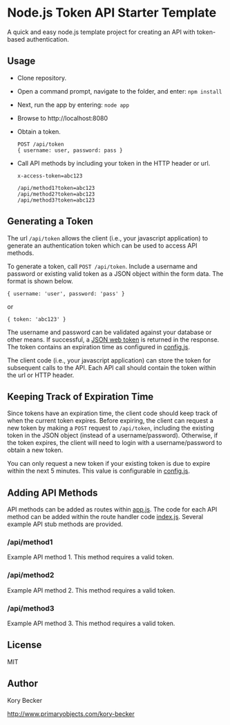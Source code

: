 Node.js Token API Starter Template
==================================

A quick and easy node.js template project for creating an API with token-based authentication.

## Usage

- Clone repository.
- Open a command prompt, navigate to the folder, and enter: `npm install`
- Next, run the app by entering: `node app`
- Browse to http://localhost:8080
- Obtain a token.
  
  ```
  POST /api/token
  { username: user, password: pass }
  ```

- Call API methods by including your token in the HTTP header or url.

  ```
  x-access-token=abc123
  ```

  ```
  /api/method1?token=abc123
  /api/method2?token=abc123
  /api/method3?token=abc123
  ```

## Generating a Token

The url `/api/token` allows the client (i.e., your javascript application) to generate an authentication token which can be used to access API methods.

To generate a token, call `POST /api/token`. Include a username and password or existing valid token as a JSON object within the form data. The format is shown below.

```
{ username: 'user', password: 'pass' }
```

or

```
{ token: 'abc123' }
```


The username and password can be validated against your database or other means. If successful, a [JSON web token](https://www.npmjs.com/package/json-web-token) is returned in the response. The token contains an expiration time as configured in [config.js](config/config.js).

The client code (i.e., your javascript application) can store the token for subsequent calls to the API. Each API call should contain the token within the url or HTTP header.

## Keeping Track of Expiration Time

Since tokens have an expiration time, the client code should keep track of when the current token expires. Before expiring, the client can request a new token by making a `POST` request to `/api/token`, including the existing token in the JSON object (instead of a username/password). Otherwise, if the token expires, the client will need to login with a username/password to obtain a new token.

You can only request a new token if your existing token is due to expire within the next 5 minutes. This value is configurable in [config.js](config/config.js).

## Adding API Methods

API methods can be added as routes within [app.js](app.js). The code for each API method can be added within the route handler code [index.js](routes/api/index.js). Several example API stub methods are provided.

### /api/method1

Example API method 1. This method requires a valid token.

### /api/method2

Example API method 2. This method requires a valid token.

### /api/method3

Example API method 3. This method requires a valid token.

## License

MIT

## Author

Kory Becker

http://www.primaryobjects.com/kory-becker